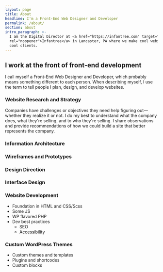 ```yaml
---
layout: page
title: About
headline: I'm a Front-End Web Designer and Developer
permalink: /about/
section: about
intro_paragraph: >-
  I am the Digital Director at <a href="https://infantree.com" target="_blank"
  rel="noopener">Infantree</a> in Lancaster, PA where we make cool websites for
  cool clients.
---
```

## I work at the front of front-end development

I call myself a Front-End Web Designer and Developer, which probably means something different to each person. When describing myself, I use the term to tell people I plan, design, and develop websites.


### Website Research and Strategy

Companies have challenges or objectives they need help figuring out—whether they realize it or not. I do my best to understand what the company does, what they're selling, and to who they're selling. I share observations and provide recommendations of how we could build a site that better represents the company.

### Information Architecture

### Wireframes and Prototypes

### Design Direction

### Interface Design

### Website Development

* Foundation in HTML and CSS/Scss
* Some JS
* WP flavored PHP 
* Dev best practices
  * SEO
  * Accessibility

### Custom WordPress Themes

* Custom themes and templates
* Plugins and shortcodes
* Custom blocks
